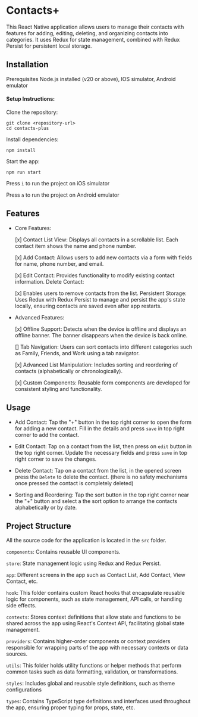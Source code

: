 # Contacts+

This React Native application allows users to manage their contacts with features for adding, editing, deleting, and organizing contacts into categories. It uses Redux for state management, combined with Redux Persist for persistent local storage.

## Installation

Prerequisites
Node.js installed (v20 or above), IOS simulator, Android emulator

#### Setup Instructions:

Clone the repository:

```
git clone <repository-url>
cd contacts-plus
```

Install dependencies:

```
npm install
```

Start the app:

```
npm run start
```

Press `i` to run the project on iOS simulator

Press `a` to run the project on Android emulator

## Features

- Core Features:

  [x] Contact List View: Displays all contacts in a scrollable list. Each contact item shows the name and phone number.

  [x] Add Contact: Allows users to add new contacts via a form with fields for name, phone number, and email.

  [x] Edit Contact: Provides functionality to modify existing contact information.
  Delete Contact:

  [x] Enables users to remove contacts from the list.
  Persistent Storage: Uses Redux with Redux Persist to manage and persist the app's state locally, ensuring contacts are saved even after app restarts.

- Advanced Features:

  [x] Offline Support: Detects when the device is offline and displays an offline banner. The banner disappears when the device is back online.

  [] Tab Navigation: Users can sort contacts into different categories such as Family, Friends, and Work using a tab navigator.

  [x] Advanced List Manipulation: Includes sorting and reordering of contacts (alphabetically or chronologically).

  [x] Custom Components: Reusable form components are developed for consistent styling and functionality.

## Usage

- Add Contact: Tap the "+" button in the top right corner to open the form for adding a new contact. Fill in the details and press `save` in top right corner to add the contact.

- Edit Contact: Tap on a contact from the list, then press on `edit` button in the top right corner. Update the necessary fields and press `save` in top right corner to save the changes.

- Delete Contact: Tap on a contact from the list, in the opened screen press the `Delete` to delete the contact. (there is no safety mechanisms once pressed the contact is completely deleted)

- Sorting and Reordering: Tap the sort button in the top right corner near the "+" button and select a the sort option to arrange the contacts alphabetically or by date.

## Project Structure

All the source code for the application is located in the `src` folder.

`components`: Contains reusable UI components.

`store`: State management logic using Redux and Redux Persist.

`app`: Different screens in the app such as Contact List, Add Contact, View Contact, etc.

`hook`: This folder contains custom React hooks that encapsulate reusable logic for components, such as state management, API calls, or handling side effects.

`contexts`: Stores context definitions that allow state and functions to be shared across the app using React's Context API, facilitating global state management.

`providers`: Contains higher-order components or context providers responsible for wrapping parts of the app with necessary contexts or data sources.

`utils`: This folder holds utility functions or helper methods that perform common tasks such as data formatting, validation, or transformations.

`styles`: Includes global and reusable style definitions, such as theme configurations

`types`: Contains TypeScript type definitions and interfaces used throughout the app, ensuring proper typing for props, state, etc.
